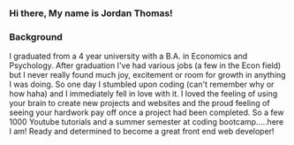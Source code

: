 ### Hi there, My name is Jordan Thomas!


### Background
I graduated from a 4 year university with a B.A. in Economics and Psychology. After graduation I've had various jobs (a few in the Econ field) but I never really found much joy, excitement or room for growth in anything I was doing. So one day I stumbled upon coding (can't remember why or how haha) and I immediately fell in love with it. I loved the feeling of using your brain to create new projects and websites and the proud feeling of seeing your hardwork pay off once a project had been completed. So a few 1000 Youtube tutorials and a summer semester at coding bootcamp.....here I am! Ready and determined to become a great front end web developer! 

<!--
**JordanThomas1029/JordanThomas1029** is a ✨ _special_ ✨ repository because its `README.md` (this file) appears on your GitHub profile.

Here are some ideas to get you started:

- 🔭 I’m currently working on ...
- 🌱 I’m currently learning ...
- 👯 I’m looking to collaborate on ...
- 🤔 I’m looking for help with ...
- 💬 Ask me about ...
- 📫 How to reach me: ...
- 😄 Pronouns: ...
- ⚡ Fun fact: ...
-->
